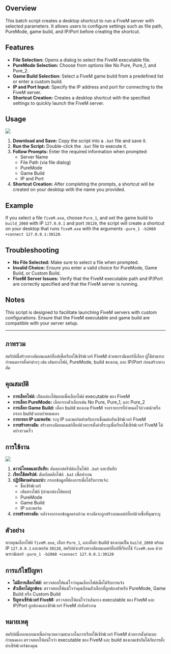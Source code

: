 ## Overview

This batch script creates a desktop shortcut to run a FiveM server with selected parameters. It allows users to configure settings such as file path, PureMode, game build, and IP/Port before creating the shortcut.

## Features

- **File Selection:** Opens a dialog to select the FiveM executable file.
- **PureMode Selection:** Choose from options like No Pure, Pure_1, and Pure_2.
- **Game Build Selection:** Select a FiveM game build from a predefined list or enter a custom build.
- **IP and Port Input:** Specify the IP address and port for connecting to the FiveM server.
- **Shortcut Creation:** Creates a desktop shortcut with the specified settings to quickly launch the FiveM server.

## Usage
<img src="https://github.com/QUITFILE/FiveMServerSetup/blob/main/example.gif"/>

1. **Download and Save:** Copy the script into a `.bat` file and save it.
2. **Run the Script:** Double-click the `.bat` file to execute it.
3. **Follow Prompts:** Enter the required information when prompted:
   - Server Name
   - File Path (via file dialog)
   - PureMode
   - Game Build
   - IP and Port
4. **Shortcut Creation:** After completing the prompts, a shortcut will be created on your desktop with the name you provided.

## Example

If you select a file `fiveM.exe`, choose `Pure_1`, and set the game build to `build_2060` with IP `127.0.0.1` and port `30120`, the script will create a shortcut on your desktop that runs `fiveM.exe` with the arguments `-pure_1 -b2060 +connect 127.0.0.1:30120`.

## Troubleshooting

- **No File Selected:** Make sure to select a file when prompted.
- **Invalid Choice:** Ensure you enter a valid choice for PureMode, Game Build, or Custom Build.
- **FiveM Server Issues:** Verify that the FiveM executable path and IP/Port are correctly specified and that the FiveM server is running.

## Notes

This script is designed to facilitate launching FiveM servers with custom configurations. Ensure that the FiveM executable and game build are compatible with your server setup.

---

## ภาพรวม

สคริปต์นี้สร้างทางลัดบนเดสก์ท็อปเพื่อเรียกใช้เซิร์ฟเวอร์ FiveM ด้วยพารามิเตอร์ที่เลือก ผู้ใช้สามารถกำหนดการตั้งค่าต่างๆ เช่น เส้นทางไฟล์, PureMode, build ของเกม, และ IP/Port ก่อนสร้างทางลัด

## คุณสมบัติ

- **การเลือกไฟล์:** เปิดกล่องโต้ตอบเพื่อเลือกไฟล์ executable ของ FiveM
- **การเลือก PureMode:** เลือกจากตัวเลือกเช่น No Pure, Pure_1, และ Pure_2
- **การเลือก Game Build:** เลือก build ของเกม FiveM จากรายการที่กำหนดไว้ล่วงหน้าหรือกรอก build แบบกำหนดเอง
- **การกรอก IP และพอร์ต:** ระบุ IP และพอร์ตสำหรับการเชื่อมต่อกับเซิร์ฟเวอร์ FiveM
- **การสร้างทางลัด:** สร้างทางลัดบนเดสก์ท็อปด้วยการตั้งค่าที่ระบุเพื่อเรียกใช้เซิร์ฟเวอร์ FiveM ได้อย่างรวดเร็ว

## การใช้งาน
<img src="https://github.com/QUITFILE/FiveMServerSetup/blob/main/example.gif"/>

1. **ดาวน์โหลดและบันทึก:** คัดลอกสคริปต์ลงในไฟล์ `.bat` และบันทึก
2. **เรียกใช้สคริปต์:** ดับเบิลคลิกไฟล์ `.bat` เพื่อทำงาน
3. **ปฏิบัติตามคำแนะนำ:** กรอกข้อมูลที่ต้องการเมื่อได้รับการแจ้ง:
   - ชื่อเซิร์ฟเวอร์
   - เส้นทางไฟล์ (ผ่านกล่องโต้ตอบ)
   - PureMode
   - Game Build
   - IP และพอร์ต
4. **การสร้างทางลัด:** หลังจากกรอกข้อมูลครบถ้วน ทางลัดจะถูกสร้างบนเดสก์ท็อปด้วยชื่อที่คุณระบุ

## ตัวอย่าง

หากคุณเลือกไฟล์ `fiveM.exe`, เลือก `Pure_1`, และตั้งค่า build ของเกมเป็น `build_2060` พร้อม IP `127.0.0.1` และพอร์ต `30120`, สคริปต์จะสร้างทางลัดบนเดสก์ท็อปที่เรียกใช้ `fiveM.exe` ด้วยพารามิเตอร์ `-pure_1 -b2060 +connect 127.0.0.1:30120`

## การแก้ไขปัญหา

- **ไม่มีการเลือกไฟล์:** ตรวจสอบให้แน่ใจว่าคุณเลือกไฟล์เมื่อได้รับการแจ้ง
- **ตัวเลือกไม่ถูกต้อง:** ตรวจสอบให้แน่ใจว่าคุณป้อนตัวเลือกที่ถูกต้องสำหรับ PureMode, Game Build หรือ Custom Build
- **ปัญหาเซิร์ฟเวอร์ FiveM:** ตรวจสอบให้แน่ใจว่าเส้นทาง executable ของ FiveM และ IP/Port ถูกต้องและเซิร์ฟเวอร์ FiveM กำลังทำงาน

## หมายเหตุ

สคริปต์นี้ออกแบบมาเพื่ออำนวยความสะดวกในการเรียกใช้เซิร์ฟเวอร์ FiveM ด้วยการตั้งค่าแบบกำหนดเอง ตรวจสอบให้แน่ใจว่า executable ของ FiveM และ build ของเกมเข้ากันได้กับการตั้งค่าเซิร์ฟเวอร์ของคุณ
